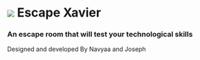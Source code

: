 # ![](https://github.com/j-m-a-g/EscapeXavier/blob/main/favicon.ico) Escape Xavier
### An escape room that will test your technological skills
Designed and developed By Navyaa and Joseph
